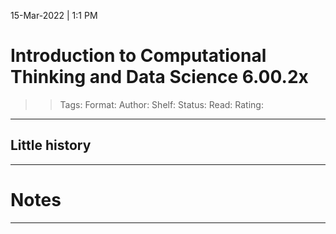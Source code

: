 15-Mar-2022 | 1:1 PM


# Introduction to Computational Thinking and Data Science 6.00.2x

>>Tags: 
Format: 
Author:
Shelf:
Status:
Read:
Rating:


---

## Little history
---


# Notes 
---
